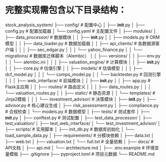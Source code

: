 # 完整实现需包含以下目录结构：
stock_analysis_system/
├── config/                   # 配置中心
│   ├── __init__.py
│   ├── config.py             # 配置加载器
│   └── config.yaml           # 主配置文件
│
├── modules/
│   ├── data_processor/       # 数据模块
│   │   ├── __init__.py
│   │   ├── models.py         # ORM模型
│   │   ├── data_loader.py    # 数据加载器
│   │   ├── api_clients/      # 各数据源客户端
│   │   │   ├── sec_edgar.py
│   │   │   └── yahoo_finance.py
│   │   └── migrations/       # 数据库迁移脚本（Alembic）
│   │       ├── versions/
│   │       ├── env.py
│   │       └── alembic.ini
│   │
│   ├── valuation_engine/     # 计算模块
│   │   ├── __init__.py
│   │   ├── core.py           # 估值引擎
│   │   ├── models/           # 估值模型
│   │   │   ├── dcf_model.py
│   │   │   └── comps_model.py
│   │   └── backtester.py     # 回测引擎
│   │
│   ├── web_interface/        # 前端模块
│   │   ├── __init__.py
│   │   ├── app.py            # Flask主应用
│   │   ├── routes/           # 路由定义
│   │   │   ├── data_routes.py
│   │   │   └── valuation_routes.py
│   │   ├── static/           # 静态资源
│   │   └── templates/        # Jinja2模板
│   │
│   └── investment_advisor/   # 决策模块
│       ├── __init__.py
│       ├── advisor.py        # 核心建议生成
│       ├── risk_assessment.py
│       ├── compliance.py     # 合规检查
│       └── models.py         # 数据模型
│
├── tests/                    # 测试套件
│   ├── __init__.py
│   ├── conftest.py           # 测试配置
│   ├── test_data_processor/
│   ├── test_valuation/
│   ├── test_web_interface/
│   └── test_investment_advisor/
│
├── scripts/                  # 实用脚本
│   ├── init_db.py            # 数据库初始化
│   └── load_sample_data.py
│
├── requirements/             # 分模块依赖
│   ├── data.txt
│   ├── web.txt
│   ├── valuation.txt
│   └── full.txt              # 全量依赖
│
├── docs/                     # API文档
│   ├── api.md
│   └── architecture.md
│
├── .env.example              # 环境变量模板
├── .gitignore
├── pyproject.toml            # 项目元数据
└── README.md